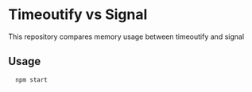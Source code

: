 # Timeoutify vs Signal

This repository compares memory usage between timeoutify and signal

## Usage

```bash
  npm start
```

